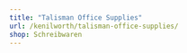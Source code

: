 ```yaml
---
title: "Talisman Office Supplies"
url: /kenilworth/talisman-office-supplies/
shop: Schreibwaren
---
```


